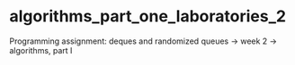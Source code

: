 # algorithms_part_one_laboratories_2
Programming assignment: deques and randomized queues -> week 2 -> algorithms, part I
